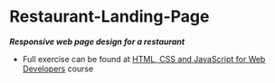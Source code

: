 # Restaurant-Landing-Page
***Responsive web page design for a restaurant***

- Full exercise can be found at [HTML, CSS and JavaScript for Web Developers](https://www.coursera.org/learn/html-css-javascript-for-web-developers/home/week/1) course  
